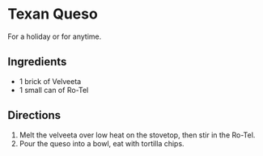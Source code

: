 # Texan Queso

For a holiday or for anytime.

## Ingredients

* 1 brick of Velveeta
* 1 small can of Ro-Tel

## Directions

1. Melt the velveeta over low heat on the stovetop, then stir in the Ro-Tel.
2. Pour the queso into a bowl, eat with tortilla chips.
